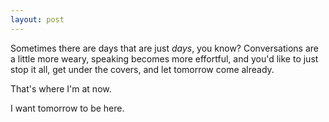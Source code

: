 ```yaml
---
layout: post
---
```


Sometimes there are days that are just _days_, you know? Conversations are a little more weary, speaking becomes more effortful, and you'd like to just stop it all, get under the covers, and let tomorrow come already.

That's where I'm at now. 

I want tomorrow to be here.